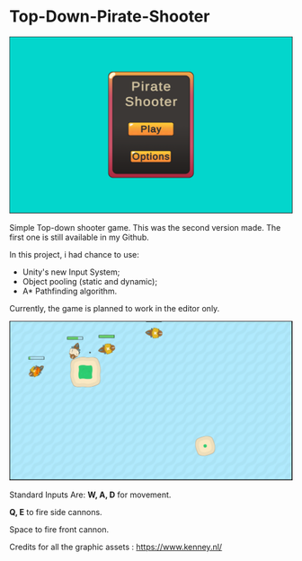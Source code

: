 # Top-Down-Pirate-Shooter

![Game Menu](https://github.com/pbelluzzo/Top-Down-Pirate-Shooter-V2/blob/main/Assets/Screenshots/Menu.PNG)

 
 Simple Top-down shooter game. This was the second version made. The first one is still available in my Github.
 
 In this project, i had chance to use:
 - Unity's new Input System;
 - Object pooling (static and dynamic);
 - A* Pathfinding algorithm.
 
 Currently, the game is planned to work in the editor only.
 
 
 ![Gameplay](https://github.com/pbelluzzo/Top-Down-Pirate-Shooter-V2/blob/main/Assets/Screenshots/Gameplay.PNG)
 
 Standard Inputs Are: <b>W, A, D</b> for movement.
 
 <b>Q, E</b> to fire side cannons.
 
 Space to fire front cannon.

Credits for all the graphic assets : https://www.kenney.nl/
